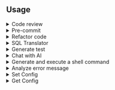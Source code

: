## Usage

<details>
    <summary>Code review</summary>

<p align="center">
    <img src="https://github.com/rsaryev/auto-copilot-cli/assets/70219513/d7abc8d7-9f5e-441c-8662-fe657ee07922" width="800" alt="code-review">
</p>

```bash
# Code review
$ copilot code-review
```
</details>

<details>
  <summary>Pre-commit</summary>

<p align="center">
  <img src="https://github.com/rsaryev/auto-copilot-cli/assets/70219513/805175ca-2d23-4468-9e11-8e3e1c1174cb" width="800" alt="Pre-commit">
</p>

```bash
# Analyzes git diff and generates a commit message
$ copilot pre-commit

# Analyzes git diff and generates a commit message with skip confirmation
$ copilot pre-commit -y
```

</details>

<details>
  <summary>Refactor code</summary>

<p align="center">
  <img src="https://github.com/rsaryev/auto-copilot-cli/assets/70219513/2c7da6ed-d74a-4aa3-a6d0-33031cc492c0" width="800" alt="refactor">
</p>

```bash
# Refactor code
$ copilot refactor ./server.js

# Refactor code with prompt
$ copilot refactor ./server.js -p "use typescript"

# Refactor code with prompt and output
$ copilot refactor ./server.js -p "use typescript" -o ./server.ts
```

</details>

<details>
  <summary>SQL Translator</summary>

<p align="center">
  <img src="https://github.com/rsaryev/auto-copilot-cli/assets/70219513/aa3c88d0-d747-48be-8406-7dbdab11061e" width="800" alt="sql-translator">
</p>

```bash
# Translate natural language to SQL
$ copilot sql-translator "get all last posts of users"

# Translate natural language to SQL with output
$ copilot sql-translator "get all last posts of users"

# Translate natural language to SQL with output and sql 
$ copilot sql-translator "get all last posts of users" -s ./schema.sql

# Translate natural language to SQL with output and prisma schema
$ copilot sql-translator "get all last posts of users" -s ./schema.prisma

```
</details>

<details>
  <summary>Generate test</summary>

<p align="center">
  <img src="https://github.com/rsaryev/auto-copilot-cli/assets/70219513/e405d17f-598c-457e-9827-1f7d8117e2b7" width="800" alt="sql-translator">
</p>

```bash
# Generate test
$ copilot test ./server.js

# Generate test with prompt
$ copilot test ./server.js -p "use jest framework"

# Generate test with prompt and output
$ copilot test ./server.js -p "use jest framework" -o ./server.test.js
```

</details>

<details>
  <summary>Chat with AI</summary>

<p align="center">
  <img src="https://github.com/rsaryev/auto-copilot-cli/assets/70219513/85666309-ab3b-421f-8cbe-7c4efd7f5693" width="800" alt="chat">
</p>

```bash
# Chat with AI
$ copilot chat "How are you?"

# Chat with AI with prompt
$ copilot chat "How many types in typescript are there?" -p "Software Engineering"
```

</details>

<details>
  <summary>Generate and execute a shell command</summary>

<p align="center">
  <img src="https://github.com/rsaryev/auto-copilot-cli/assets/70219513/4e2233cf-84ab-49b2-9d7a-1580d8d9cdd1" width="800" alt="shell">
</p>

```bash
# Convert all mov files to gif
$ copilot shell "convert all mov files to gif"

# Rename all files in the current directory to lowercase
$ copilot shell "rename files in the current directory to lowercase"

# Convert all images in the current directory to size 100x100
$ copilot shell "convert all images in the current directory to size 100x100"

# Create a file with implementation of binary search
$ copilot shell "create a js file with implementation of binary search"

# Create a simple web server in Node.js using Koajs
$ copilot shell "create a simple web server in Node.js using Koajs"

# Start PostgreSQL in Docker
$ copilot shell "start PostgreSQL in Docker"
```

</details>

<details>
  <summary>Analyze error message</summary>

<p align="center">
  <img src="https://github.com/rsaryev/auto-copilot-cli/assets/70219513/d257de69-77ac-4915-a7ef-fe69fae91ee4" width="800" alt="error">
</p>


```bash
# Analyze error message
$ copilot analyze "node ./server.js"
```

</details>

<details>
  <summary>Set Config</summary>

```bash
# Set openai api key
$ copilot config OPENAI_API_KEY <api_key>

# Set openai base url Default: https://api.openai.com/v1
$ copilot config OPEN_AI_BASE_URL <base_url>

# Set openai model Default: gpt-3.5-turbo
$ copilot config MODEL <model>

# Set config commit with description Default: no
copilot config INCLUDE_COMMIT_DESCRIPTION yes

# Set config commit without description Default: no
copilot config INCLUDE_COMMIT_DESCRIPTION no
```

</details>

<details>
  <summary>Get Config</summary>

```bash
# Print config
$ copilot get-config
```

</details>
